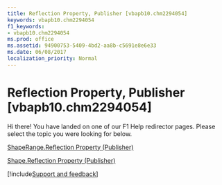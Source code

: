 ```yaml
---
title: Reflection Property, Publisher [vbapb10.chm2294054]
keywords: vbapb10.chm2294054
f1_keywords:
- vbapb10.chm2294054
ms.prod: office
ms.assetid: 94900753-5409-4bd2-aa8b-c5691e8e6e33
ms.date: 06/08/2017
localization_priority: Normal
---
```



# Reflection Property, Publisher [vbapb10.chm2294054]

Hi there! You have landed on one of our F1 Help redirector pages. Please select the topic you were looking for below.

[ShapeRange.Reflection Property (Publisher)](http://msdn.microsoft.com/library/db9ef973-39b9-7fe3-8b21-3ed1b74bb690%28Office.15%29.aspx)

[Shape.Reflection Property (Publisher)](http://msdn.microsoft.com/library/a9a12d07-8edc-2f1b-9f7d-4aeae43b1335%28Office.15%29.aspx)

[!include[Support and feedback](~/includes/feedback-boilerplate.md)]
